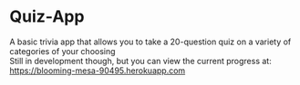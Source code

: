 # Quiz-App

A basic trivia app that allows you to take a 20-question quiz on a variety of categories of your choosing  
Still in development though, but you can view the current progress at:  
https://blooming-mesa-90495.herokuapp.com

